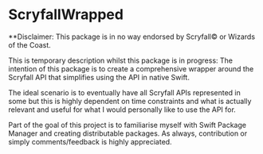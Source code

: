 # ScryfallWrapped

**Disclaimer: This package is in no way endorsed by Scryfall© or Wizards of the Coast.

This is temporary description whilst this package is in progress:
The intention of this package is to create a comprehensive wrapper around the Scryfall API that simplifies using the API in native Swift.

The ideal scenario is to eventually have all Scryfall APIs represented in some but this is highly dependent on time constraints and what is actually relevant and useful for what I would personally like to use the API for.

Part of the goal of this project is to familiarise myself with Swift Package Manager and creating distributable packages.
As always, contribution or simply comments/feedback is highly appreciated.

